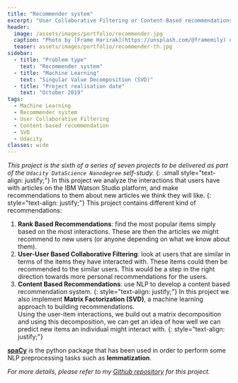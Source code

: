 ```yaml
---
title: "Recommender system"
excerpt: "User Collaborative Filtering or Content-Based recommendations"
header:
  image: /assets/images/portfolio/recommender.jpg
  caption: "Photo by [Frame Harirak](https://unsplash.com/@framemily) on [**Unsplash**](https://unsplash.com/photos/Ei_lQ6kTwiI)"
  teaser: assets/images/portfolio/recommender-th.jpg
sidebar:
  - title: "Problem type"
    text: "Recommender system"
  - title: "Machine Learning"
    text: "Singular Value Decomposition (SVD)"
  - title: "Project realisation date"
    text: "October 2019"
tags: 
  - Machine Learning
  - Recommender system
  - User Collaborative Filtering
  - Content-based recommendation
  - SVD
  - Udacity
classes: wide
---
```


_This project is the sixth of a series of seven projects to be delivered as part of the `Udacity DataScience Nanodegree` self-study._
{: .small style="text-align: justify;"}
In this project we analyze the interactions that users have with articles on the IBM Watson Studio platform, and make 
recommendations to them about new articles we think they will like.
{: style="text-align: justify;"}
This project contains different kind of recommendations:  
1. **Rank Based Recommendations**: find the most popular items simply based on the most interactions. These are then the articles we might recommend
to new users (or anyone depending on what we know about them).  
2. **User-User Based Collaborative Filtering**: look at users that are similar in terms of the items they have interacted with.
These items could then be recommended to the similar users. This would be a step in the right direction towards more personal
recommendations for the users.
3. **Content Based Recommendations**: use NLP to develop a content based recommendation system.
{: style="text-align: justify;"}
In this project we also implement **Matrix Factorization (SVD)**, a machine learning approach to building recommendations.  
Using the user-item interactions, we build out a matrix decomposition and using this decomposition, we can get an idea of how well we can predict new items an individual might interact with.
{: style="text-align: justify;"}

**[spaCy](https://spacy.io/)** is the python package that has been used in order to perform some NLP preprocessing tasks such as **lemmatization**.  

_For more details, please refer to my [Github repository](https://github.com/nidragedd/udadsnd-p6-recommendation_engine) for this project._